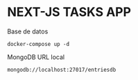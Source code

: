 # NEXT-JS TASKS APP

Base de datos

```
docker-compose up -d
```

MongoDB URL local

```
mongodb://localhost:27017/entriesdb
```